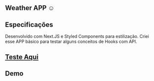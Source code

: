 ## Weather APP ☺️ 

## Especificações

Desenvolvido com Next.JS e Styled Components para estilização.
Criei esse APP básico para testar alguns conceitos de Hooks com API.

## [Teste Aqui](https://weather-nextjs-git-main.ygorpinto.vercel.app/)

## Demo




